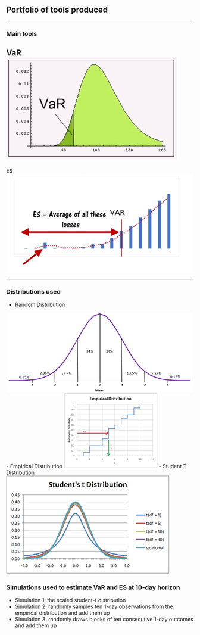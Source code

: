 ## Portfolio of tools produced

---

### Main tools
VaR
<img src="images/VAR.jpg?raw=true"/>
---
ES
<img src="images/ES.jpg?raw=true"/>


---

### Distributions used

- Random Distribution
<img src="images/Random distribution.png">
- Empirical Distribution
<img src="images/Empirical distribution.png"/>
- Student T Distribution
<img src="images/Student t distribution.png"/>

### Simulations used to estimate  VaR and ES at 10-day horizon

- Simulation 1: the scaled student-t distribution
- Simulation 2: randomly samples ten 1-day observations from the empirical distribution and add them up
- Simulation 3: randomly draws blocks of ten consecutive 1-day outcomes and add them up




